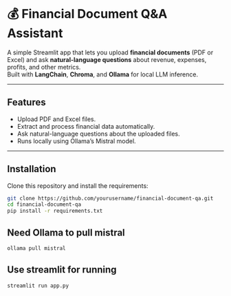 # 💰 Financial Document Q&A Assistant

A simple Streamlit app that lets you upload **financial documents** (PDF or Excel) and ask **natural-language questions** about revenue, expenses, profits, and other metrics.  
Built with **LangChain**, **Chroma**, and **Ollama** for local LLM inference.

---

## Features
- Upload PDF and Excel files.
- Extract and process financial data automatically.
- Ask natural-language questions about the uploaded files.
- Runs locally using Ollama’s Mistral model.

---

## Installation
Clone this repository and install the requirements:

```bash
git clone https://github.com/yourusername/financial-document-qa.git
cd financial-document-qa
pip install -r requirements.txt
```

## Need Ollama to pull mistral
```bash
ollama pull mistral
```
## Use streamlit for running
```
streamlit run app.py
```
